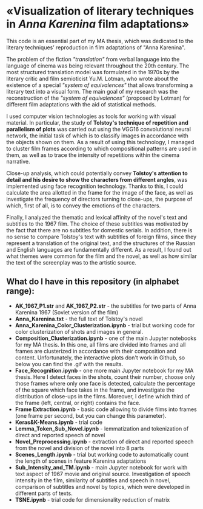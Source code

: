 # «Visualization of literary techniques in *Anna Karenina* film adaptations»

This code is an essential part of my MA thesis, which was dedicated to the literary techniques’ reproduction in film adaptations of "Anna Karenina".

The problem of the fiction *"translation"* from verbal language into the language of cinema was being relevant throughout the 20th century. The most structured translation model was formulated in the 1970s by the literary critic and film semioticist Yu.M. Lotman, who wrote about the existence of a special *"system of equivalences"* that allows transforming a literary text into a visual form. The main goal of my research was the reconstruction of the *"system of equivalences"* (proposed by Lotman) for different film adaptations with the aid of statistical methods.

I used computer vision technologies as tools for working with visual material. In particular, the study of **Tolstoy's technique of repetition and parallelism of plots** was carried out using the VGG16 convolutional neural network, the initial task of which is to classify images in accordance with the objects shown on them. As a result of using this technology, I managed to cluster film frames according to which compositional patterns are used in them, as well as to trace the intensity of repetitions within the cinema narrative.

Close-up analysis, which could potentially convey **Tolstoy's attention to detail and his desire to show the characters from different angles**, was implemented using face recognition technology. Thanks to this, I could calculate the area allotted in the frame for the image of the face, as well as investigate the frequency of directors turning to close-ups, the purpose of which, first of all, is to convey the emotions of the characters.

Finally, I analyzed the thematic and lexical affinity of the novel's text and subtitles to the 1967 film. The choice of these subtitles was motivated by the fact that there are no subtitles for domestic serials. In addition, there is no sense to compare Tolstoy's text with subtitles of foreign films, since they represent a translation of the original text, and the structures of the Russian and English languages are fundamentally different. As a result, I found out what themes were common for the film and the novel, as well as how similar the text of the screenplay was to the artistic source.

## What do I have in this repository (in alphabet range):

- **AK_1967_P1.str** and **AK_1967_P2.str** - the subtitles for two parts of Anna Karenina 1967 (Soviet version of the film)
- **Anna_Karenina.txt** - the full text of Tolstoy's novel
- **Anna_Karenina_Color_Clusterization.ipynb** - trial but working code for color clusterization of shots and images in general.
- **Composition_Clusterization.ipynb** - one of the main Jupyter notebooks for my MA thesis. In this one, all films are divided into frames and all frames are clusterized in accordance with their composition and content. Unfortunately, the interactive plots don't work in Github, so below you can find the .gif with the results.
- **Face_Recognition.ipynb** - one more main Jupyter notebook for my MA thesis. Here I detect faces in the shots, count their number, choose only those frames where only one face is detected, calculate the percentage of the square which face takes in the frame, and investigate the distribution of close-ups in the films. Moreover, I define which third of the frame (left, central, or right) contains the face.
- **Frame Extraction.ipynb** - basic code allowing to divide films into frames (one frame per second, but you can change this parameter).
- **Keras&K-Means.ipynb** - trial code
- **Lemma_Token_Sub_Novel.ipynb** - lemmatization and tokenization of direct and reported speech of novel
- **Novel_Preprocessing.ipynb** - extraction of direct and reported speech from the novel and division of the novel into 8 parts
- **Scenes_Length.ipynb** - trial but working code to automatically count the length of scenes in feature Karenina adaptations
- **Sub_Intensity_and_TM.ipynb** - main Jupyter notebook for work with text aspect of 1967 movie and original source. Investigation of speech intensity in the film, similarity of subtitles and speech in novel, comparison of subtitles and novel by topics, which were developed in different parts of texts.
- **TSNE.ipynb** - trial code for dimensionality reduction of matrix
